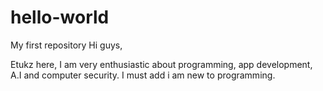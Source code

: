 # hello-world
My first repository
Hi guys,

Etukz here, I am very enthusiastic about programming, app development, A.I and 
computer security. I must add i am new to programming.

